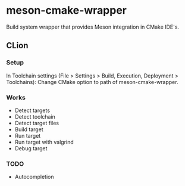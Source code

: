 # meson-cmake-wrapper
Build system wrapper that provides Meson integration in CMake IDE's.

## CLion

### Setup
In Toolchain settings (File > Settings > Build, Execution, Deployment > Toolchains):
Change CMake option to path of meson-cmake-wrapper.

### Works
* Detect targets
* Detect toolchain
* Detect target files
* Build target
* Run target
* Run target with valgrind
* Debug target

### TODO
* Autocompletion
